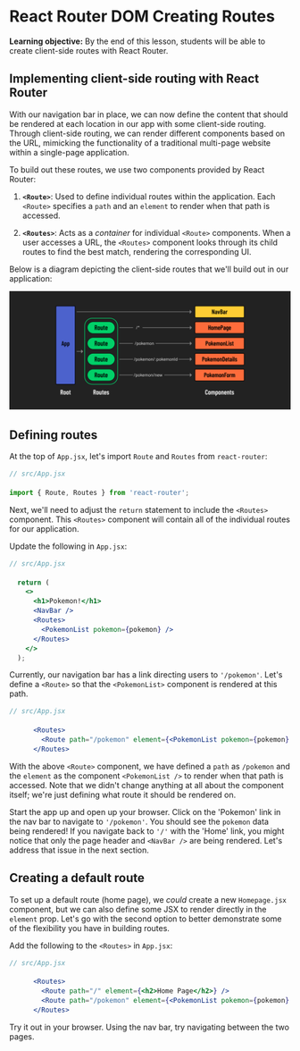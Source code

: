 <h1>
  <span class="headline">React Router DOM</span>
  <span class="subhead">Creating Routes</span>
</h1>

**Learning objective:** By the end of this lesson, students will be able to create client-side routes with React Router.

## Implementing client-side routing with React Router

With our navigation bar in place, we can now define the content that should be rendered at each location in our app with some client-side routing. Through client-side routing, we can render different components based on the URL, mimicking the functionality of a traditional multi-page website within a single-page application.

To build out these routes, we use two components provided by React Router:

1. **`<Route>`**: Used to define individual routes within the application. Each `<Route>` specifies a `path` and an `element` to render when that path is accessed.

2. **`<Routes>`**: Acts as a *container* for individual `<Route>` components. When a user accesses a URL, the `<Routes>` component looks through its child routes to find the best match, rendering the corresponding UI.

Below is a diagram depicting the client-side routes that we'll build out in our application:

![Routes](./assets/full-routes.png)

## Defining routes

At the top of `App.jsx`, let's import `Route` and `Routes` from `react-router`:

```jsx
// src/App.jsx

import { Route, Routes } from 'react-router';
```

Next, we'll need to adjust the `return` statement to include the `<Routes>` component. This `<Routes>` component will contain all of the individual routes for our application.

Update the following in `App.jsx`:

```jsx
// src/App.jsx

  return (
    <>
      <h1>Pokemon!</h1>
      <NavBar />
      <Routes>
        <PokemonList pokemon={pokemon} />
      </Routes>
    </>
  );
```

Currently, our navigation bar has a link directing users to `'/pokemon'`. Let's define a `<Route>` so that the `<PokemonList>` component is rendered at this path.

```jsx
// src/App.jsx

      <Routes>
        <Route path="/pokemon" element={<PokemonList pokemon={pokemon} />} />
      </Routes>
```

With the above `<Route>` component, we have defined a `path` as `/pokemon` and the `element` as the component `<PokemonList />` to render when that path is accessed. Note that we didn't change anything at all about the component itself; we're just defining what route it should be rendered on.

Start the app up and open up your browser. Click on the 'Pokemon' link in the nav bar to navigate to `'/pokemon'`. You should see the `pokemon` data being rendered! If you navigate back to `'/'` with the 'Home' link, you might notice that only the page header and `<NavBar />` are being rendered. Let's address that issue in the next section.

## Creating a default route

To set up a default route (home page), we *could* create a new `Homepage.jsx` component, but we can also define some JSX to render directly in the `element` prop. Let's go with the second option to better demonstrate some of the flexibility you have in building routes.

Add the following to the `<Routes>` in `App.jsx`:

```jsx
// src/App.jsx

      <Routes>
        <Route path="/" element={<h2>Home Page</h2>} />
        <Route path="/pokemon" element={<PokemonList pokemon={pokemon} />} />
      </Routes>
```

Try it out in your browser. Using the nav bar, try navigating between the two pages.
